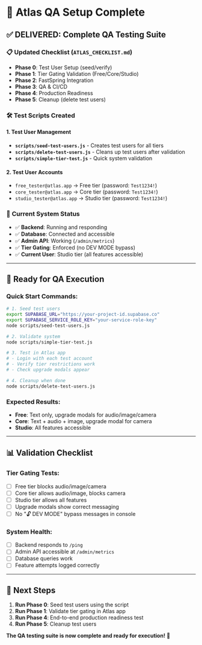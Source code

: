 # 🎯 Atlas QA Setup Complete

## ✅ **DELIVERED: Complete QA Testing Suite**

### 📋 **Updated Checklist** (`ATLAS_CHECKLIST.md`)
- **Phase 0**: Test User Setup (seed/verify)
- **Phase 1**: Tier Gating Validation (Free/Core/Studio)
- **Phase 2**: FastSpring Integration
- **Phase 3**: QA & CI/CD
- **Phase 4**: Production Readiness
- **Phase 5**: Cleanup (delete test users)

### 🛠️ **Test Scripts Created**

#### 1. **Test User Management**
- **`scripts/seed-test-users.js`** - Creates test users for all tiers
- **`scripts/delete-test-users.js`** - Cleans up test users after validation
- **`scripts/simple-tier-test.js`** - Quick system validation

#### 2. **Test User Accounts**
- `free_tester@atlas.app` → Free tier (password: `Test1234!`)
- `core_tester@atlas.app` → Core tier (password: `Test1234!`)
- `studio_tester@atlas.app` → Studio tier (password: `Test1234!`)

### 🧪 **Current System Status**
- ✅ **Backend**: Running and responding
- ✅ **Database**: Connected and accessible
- ✅ **Admin API**: Working (`/admin/metrics`)
- ✅ **Tier Gating**: Enforced (no DEV MODE bypass)
- ✅ **Current User**: Studio tier (all features accessible)

---

## 🚀 **Ready for QA Execution**

### **Quick Start Commands:**
```bash
# 1. Seed test users
export SUPABASE_URL="https://your-project-id.supabase.co"
export SUPABASE_SERVICE_ROLE_KEY="your-service-role-key"
node scripts/seed-test-users.js

# 2. Validate system
node scripts/simple-tier-test.js

# 3. Test in Atlas app
# - Login with each test account
# - Verify tier restrictions work
# - Check upgrade modals appear

# 4. Cleanup when done
node scripts/delete-test-users.js
```

### **Expected Results:**
- **Free**: Text only, upgrade modals for audio/image/camera
- **Core**: Text + audio + image, upgrade modal for camera
- **Studio**: All features accessible

---

## 📊 **Validation Checklist**

### **Tier Gating Tests:**
- [ ] Free tier blocks audio/image/camera
- [ ] Core tier allows audio/image, blocks camera
- [ ] Studio tier allows all features
- [ ] Upgrade modals show correct messaging
- [ ] No "🔓 DEV MODE" bypass messages in console

### **System Health:**
- [ ] Backend responds to `/ping`
- [ ] Admin API accessible at `/admin/metrics`
- [ ] Database queries work
- [ ] Feature attempts logged correctly

---

## 🎯 **Next Steps**

1. **Run Phase 0**: Seed test users using the script
2. **Run Phase 1**: Validate tier gating in Atlas app
3. **Run Phase 4**: End-to-end production readiness test
4. **Run Phase 5**: Cleanup test users

**The QA testing suite is now complete and ready for execution!** 🚀
